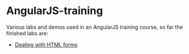 AngularJS-training
==================

Various labs and demos used in an AngularJS training course, so far the finished labs are:

<ul>
	<li><a href="https://github.com/FilipStenbeck/angularJS-training/lab-signup-form">Dealing with HTML forms</li>
</ul>